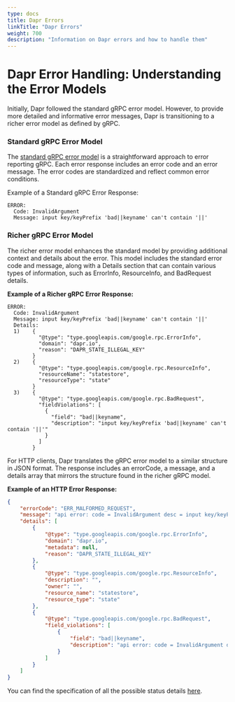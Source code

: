```yaml
---
type: docs
title: Dapr Errors
linkTitle: "Dapr Errors"
weight: 700
description: "Information on Dapr errors and how to handle them"
---
```


# Dapr Error Handling: Understanding the Error Models

Initially, Dapr followed the standard gRPC error model. However, to provide more detailed and informative error messages, Dapr is transitioning to a richer error model as defined by gRPC.

### Standard gRPC Error Model

The [standard gRPC error model](https://grpc.io/docs/guides/error/#standard-error-model) is a straightforward approach to error reporting gRPC. Each error response includes an error code and an error message. The error codes are standardized and reflect common error conditions. 

Example of a Standard gRPC Error Response:
```
ERROR:
  Code: InvalidArgument
  Message: input key/keyPrefix 'bad||keyname' can't contain '||'
```

### Richer gRPC Error Model

The richer error model enhances the standard model by providing additional context and details about the error. This model includes the standard error code and message, along with a Details section that can contain various types of information, such as ErrorInfo, ResourceInfo, and BadRequest details.

**Example of a Richer gRPC Error Response:**
```
ERROR:
  Code: InvalidArgument
  Message: input key/keyPrefix 'bad||keyname' can't contain '||'
  Details:
  1)	{
    	  "@type": "type.googleapis.com/google.rpc.ErrorInfo",
    	  "domain": "dapr.io",
    	  "reason": "DAPR_STATE_ILLEGAL_KEY"
    	}
  2)	{
    	  "@type": "type.googleapis.com/google.rpc.ResourceInfo",
    	  "resourceName": "statestore",
    	  "resourceType": "state"
    	}
  3)	{
    	  "@type": "type.googleapis.com/google.rpc.BadRequest",
    	  "fieldViolations": [
    	    {
    	      "field": "bad||keyname",
    	      "description": "input key/keyPrefix 'bad||keyname' can't contain '||'"
    	    }
    	  ]
    	}
```

For HTTP clients, Dapr translates the gRPC error model to a similar structure in JSON format. The response includes an errorCode, a message, and a details array that mirrors the structure found in the richer gRPC model.

**Example of an HTTP Error Response:**
```json
{
    "errorCode": "ERR_MALFORMED_REQUEST",
    "message": "api error: code = InvalidArgument desc = input key/keyPrefix 'bad||keyname' can't contain '||'",
    "details": [
        {
            "@type": "type.googleapis.com/google.rpc.ErrorInfo",
            "domain": "dapr.io",
            "metadata": null,
            "reason": "DAPR_STATE_ILLEGAL_KEY"
        },
        {
            "@type": "type.googleapis.com/google.rpc.ResourceInfo",
            "description": "",
            "owner": "",
            "resource_name": "statestore",
            "resource_type": "state"
        },
        {
            "@type": "type.googleapis.com/google.rpc.BadRequest",
            "field_violations": [
                {
                    "field": "bad||keyname",
                    "description": "api error: code = InvalidArgument desc = input key/keyPrefix 'bad||keyname' can't contain '||'"
                }
            ]
        }
    ]
}
```

You can find the specification of all the possible status details [here](https://github.com/googleapis/googleapis/blob/master/google/rpc/error_details.proto).